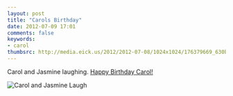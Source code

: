 ```yaml
---
layout: post
title: "Carols Birthday"
date: 2012-07-09 17:01
comments: false
keywords: 
- carol
thumbsrc: http://media.eick.us/2012/2012-07-08/1024x1024/176379669_630b905782_o.jpg
---
```

Carol and Jasmine laughing.  [Happy Birthday Carol!](/blog/2006/12/04/carol-anne-eick-july-9-1955-november-27-2006/)

![Carol and Jasmine Laugh](http://media.eick.us/media/photographs/2012/2012-07-08/176379669_630b905782_o.jpg)

